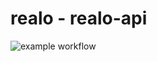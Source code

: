 # realo - realo-api

![example workflow](https://github.com/<OWNER>/<REPOSITORY>/actions/workflows/<WORKFLOW_FILE>/badge.svg)
